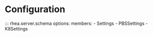 # Configuration

::: rhea.server.schema
    options:
        members:
            - Settings
            - PBSSettings
            - K8Settings